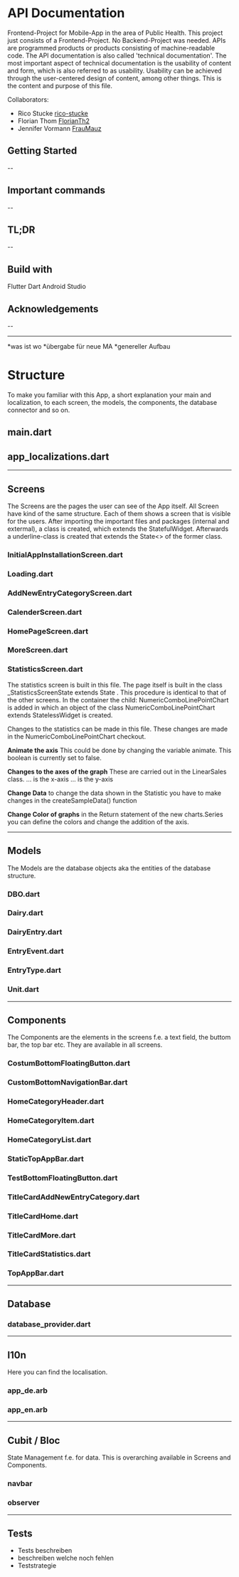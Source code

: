 # API Documentation
Frontend-Project for Mobile-App in the area of Public Health. This project just consists of a Frontend-Project. No Backend-Project was needed.
APIs are programmed products or products consisting of machine-readable code. The API documentation is also  called 'technical documentation'. The most important aspect of technical documentation is the usability of content and form, which is also referred to as usability. Usability can be achieved through the user-centered design of content, among other things. This is the content and purpose of this file. 

Collaborators:
 - Rico Stucke [rico-stucke](https://github.com/rico-stucke)
 - Florian Thom [FlorianTh2](https://github.com/FlorianTh2)
 - Jennifer Vormann [FrauMauz](https://github.com/fraumauz)

## Getting Started
--

## Important commands
--

## TL;DR
--

## Build with
Flutter
Dart
Android Studio

## Acknowledgements
--

--------------------------------------------------

*was ist wo
*übergabe für neue MA
*genereller Aufbau 


# Structure
To make you familiar with this App, a short explanation your main and localization, to each screen, the models, the components, the database connector and so on. 

## main.dart


## app_localizations.dart

--------------------------------------------------
## Screens
The Screens are the pages the user can see of the App itself.
All Screen have kind of the same structure. Each of them shows a screen that is visible for the users. After importing the important files and packages (internal and extermal), a class is created, which extends the StatefulWidget. Afterwards a underline-class is created that extends the State<> of the former class.  

### InitialAppInstallationScreen.dart

### Loading.dart

### AddNewEntryCategoryScreen.dart

### CalenderScreen.dart

### HomePageScreen.dart

### MoreScreen.dart

### StatisticsScreen.dart
The statistics screen is built in this file. The page itself is built in the class _StatisticsScreenState extends State <StatisticsScreen>. This procedure is identical to that of the other screens. In the container the child: NumericComboLinePointChart is added in which an object of the class NumericComboLinePointChart extends StatelessWidget is created.

Changes to the statistics can be made in this file. These changes are made in the NumericComboLinePointChart checkout.

__Animate the axis__
This could be done by changing the variable animate. This boolean is currently set to false.

__Changes to the axes of the graph__
These are carried out in the LinearSales class.
... is the x-axis
... is the y-axis 

__Change Data__
to change the data shown in the Statistic you have to make changes in the createSampleData() function 


__Change Color of graphs__
in the Return statement of the new charts.Series you can define the colors and change the addition of the axis. 

--------------------------------------------------
## Models
The Models are the database objects aka the entities of the database structure. 

### DBO.dart
### Dairy.dart
### DairyEntry.dart
### EntryEvent.dart
### EntryType.dart
### Unit.dart


--------------------------------------------------
## Components
The Components are the elements in the screens f.e. a text field, the buttom bar, the top bar etc. They are available in all screens.

### CostumBottomFloatingButton.dart
### CustomBottomNavigationBar.dart
### HomeCategoryHeader.dart
### HomeCategoryItem.dart
### HomeCategoryList.dart
### StaticTopAppBar.dart
### TestBottomFloatingButton.dart
### TitleCardAddNewEntryCategory.dart
### TitleCardHome.dart
### TitleCardMore.dart
### TitleCardStatistics.dart
### TopAppBar.dart


--------------------------------------------------
## Database
### database_provider.dart


--------------------------------------------------
## l10n
Here you can find the localisation. 

### app_de.arb
### app_en.arb


--------------------------------------------------
## Cubit / Bloc
State Management f.e. for data. This is overarching available in Screens and Components.

### navbar

### observer


--------------------------------------------------
## Tests

- Tests beschreiben
- beschreiben welche noch fehlen
- Teststrategie

